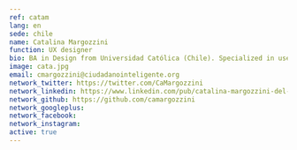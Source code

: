 ```yaml
---
ref: catam
lang: en
sede: chile
name: Catalina Margozzini
function: UX designer
bio: BA in Design from Universidad Católica (Chile). Specialized in user experience and front-end development.
image: cata.jpg
email: cmargozzini@ciudadanointeligente.org
network_twitter: https://twitter.com/CaMargozzini
network_linkedin: https://www.linkedin.com/pub/catalina-margozzini-del-valle/33/377/39a
network_github: https://github.com/camargozzini
network_googleplus:
network_facebook:
network_instagram:
active: true
---
```

